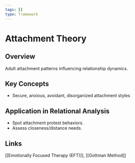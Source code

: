 ```yaml
---
tags: []
type: framework
---
```


<!-- @format -->

# Attachment Theory

## Overview

Adult attachment patterns influencing relationship dynamics.

## Key Concepts

- Secure, anxious, avoidant, disorganized attachment styles

## Application in Relational Analysis

- Spot attachment protest behaviors.
- Assess closeness/distance needs.

## Links

[[Emotionally Focused Therapy (EFT)]], [[Gottman Method]]
